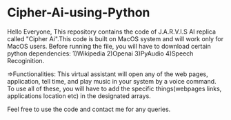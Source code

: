 # Cipher-Ai-using-Python
Hello Everyone,
This repository contains the code of J.A.R.V.I.S AI replica called "Cipher Ai".This code is built on MacOS system and will work only for MacOS users.
Before running the file, you will have to download certain python dependencies:
1)Wikipedia
2)Openai
3)PyAudio
4)Speech Recoginition.

=>Functionalities:
This virtual assistant will open any of the web pages, application, tell time, and play music in your system by a voice command.
To use all of these, you will have to add the specific things(webpages links, applications location etc) in the designated arrays.

Feel free to use the code and contact me for any queries.
